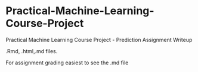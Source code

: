 # Practical-Machine-Learning-Course-Project
Practical Machine Learning Course Project - Prediction Assignment Writeup

.Rmd, .html,.md files.

For assignment grading easiest to see the .md file
